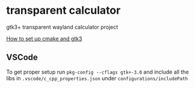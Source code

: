 # transparent calculator

gtk3+ transparent wayland calculator project  

[How to set up cmake and gtk3](https://gist.github.com/fracek/3323924)

## VSCode
To get proper setup run `pkg-config --cflags gtk+-3.0` and include all the libs in `.vscode/c_cpp_properties.json`
under `configurations/includePath`